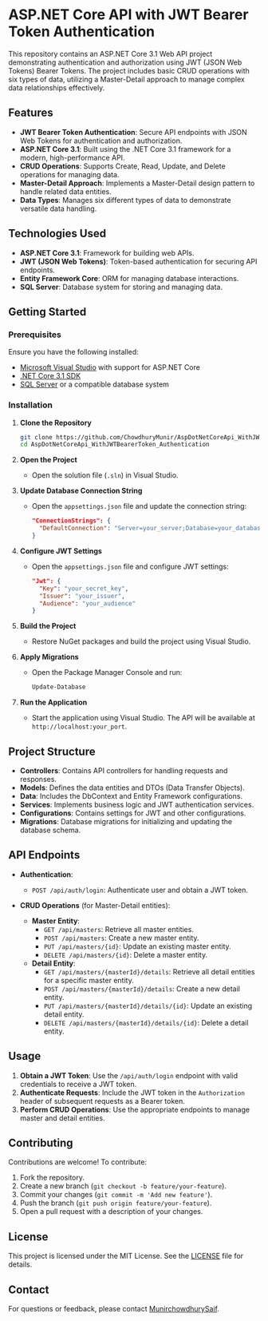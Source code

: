 # ASP.NET Core API with JWT Bearer Token Authentication

This repository contains an ASP.NET Core 3.1 Web API project demonstrating authentication and authorization using JWT (JSON Web Tokens) Bearer Tokens. The project includes basic CRUD operations with six types of data, utilizing a Master-Detail approach to manage complex data relationships effectively.

## Features

- **JWT Bearer Token Authentication**: Secure API endpoints with JSON Web Tokens for authentication and authorization.
- **ASP.NET Core 3.1**: Built using the .NET Core 3.1 framework for a modern, high-performance API.
- **CRUD Operations**: Supports Create, Read, Update, and Delete operations for managing data.
- **Master-Detail Approach**: Implements a Master-Detail design pattern to handle related data entities.
- **Data Types**: Manages six different types of data to demonstrate versatile data handling.

## Technologies Used

- **ASP.NET Core 3.1**: Framework for building web APIs.
- **JWT (JSON Web Tokens)**: Token-based authentication for securing API endpoints.
- **Entity Framework Core**: ORM for managing database interactions.
- **SQL Server**: Database system for storing and managing data.

## Getting Started

### Prerequisites

Ensure you have the following installed:

- [Microsoft Visual Studio](https://visualstudio.microsoft.com/) with support for ASP.NET Core
- [.NET Core 3.1 SDK](https://dotnet.microsoft.com/download/dotnet/3.1)
- [SQL Server](https://www.microsoft.com/en-us/sql-server/sql-server-downloads) or a compatible database system

### Installation

1. **Clone the Repository**
   ```bash
   git clone https://github.com/ChowdhuryMunir/AspDotNetCoreApi_WithJWTBearerToken_Authentication.git
   cd AspDotNetCoreApi_WithJWTBearerToken_Authentication
   ```

2. **Open the Project**
   - Open the solution file (`.sln`) in Visual Studio.

3. **Update Database Connection String**
   - Open the `appsettings.json` file and update the connection string:
     ```json
     "ConnectionStrings": {
       "DefaultConnection": "Server=your_server;Database=your_database;User Id=your_user;Password=your_password;"
     }
     ```

4. **Configure JWT Settings**
   - Open the `appsettings.json` file and configure JWT settings:
     ```json
     "Jwt": {
       "Key": "your_secret_key",
       "Issuer": "your_issuer",
       "Audience": "your_audience"
     }
     ```

5. **Build the Project**
   - Restore NuGet packages and build the project using Visual Studio.

6. **Apply Migrations**
   - Open the Package Manager Console and run:
     ```powershell
     Update-Database
     ```

7. **Run the Application**
   - Start the application using Visual Studio. The API will be available at `http://localhost:your_port`.

## Project Structure

- **Controllers**: Contains API controllers for handling requests and responses.
- **Models**: Defines the data entities and DTOs (Data Transfer Objects).
- **Data**: Includes the DbContext and Entity Framework configurations.
- **Services**: Implements business logic and JWT authentication services.
- **Configurations**: Contains settings for JWT and other configurations.
- **Migrations**: Database migrations for initializing and updating the database schema.

## API Endpoints

- **Authentication**:
  - `POST /api/auth/login`: Authenticate user and obtain a JWT token.
  
- **CRUD Operations** (for Master-Detail entities):
  - **Master Entity**:
    - `GET /api/masters`: Retrieve all master entities.
    - `POST /api/masters`: Create a new master entity.
    - `PUT /api/masters/{id}`: Update an existing master entity.
    - `DELETE /api/masters/{id}`: Delete a master entity.
  - **Detail Entity**:
    - `GET /api/masters/{masterId}/details`: Retrieve all detail entities for a specific master entity.
    - `POST /api/masters/{masterId}/details`: Create a new detail entity.
    - `PUT /api/masters/{masterId}/details/{id}`: Update an existing detail entity.
    - `DELETE /api/masters/{masterId}/details/{id}`: Delete a detail entity.

## Usage

1. **Obtain a JWT Token**: Use the `/api/auth/login` endpoint with valid credentials to receive a JWT token.
2. **Authenticate Requests**: Include the JWT token in the `Authorization` header of subsequent requests as a Bearer token.
3. **Perform CRUD Operations**: Use the appropriate endpoints to manage master and detail entities.

## Contributing

Contributions are welcome! To contribute:

1. Fork the repository.
2. Create a new branch (`git checkout -b feature/your-feature`).
3. Commit your changes (`git commit -m 'Add new feature'`).
4. Push the branch (`git push origin feature/your-feature`).
5. Open a pull request with a description of your changes.

## License

This project is licensed under the MIT License. See the [LICENSE](LICENSE) file for details.

## Contact

For questions or feedback, please contact [MunirchowdhurySaif](https://github.com/chowdhuryMunir).

